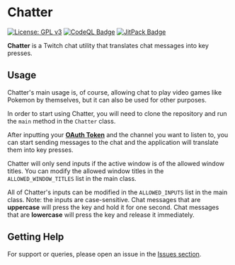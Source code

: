 # Chatter

[![License: GPL v3](https://img.shields.io/badge/License-GPLv3-blue.svg)](https://www.gnu.org/licenses/gpl-3.0)
[![CodeQL Badge](https://github.com/Foulest/Chatter/actions/workflows/codeql.yml/badge.svg)](https://github.com/Foulest/Chatter/actions/workflows/codeql.yml)
[![JitPack Badge](https://jitpack.io/v/Foulest/Chatter.svg)](https://jitpack.io/#Foulest/Chatter)

**Chatter** is a Twitch chat utility that translates chat messages into key presses.

## Usage

Chatter's main usage is, of course, allowing chat to play video games like Pokemon by themselves, but it can also be
used for other purposes.

In order to start using Chatter, you will need to clone the repository and run the `main` method in the `Chatter` class.

After inputting your **[OAuth Token](https://twitchapps.com/tmi/)**  and the channel you want to listen to, you can start sending messages to the chat
and the application will translate them into key presses.

Chatter will only send inputs if the active window is of the allowed window titles. You can modify the allowed
window titles in the `ALLOWED_WINDOW_TITLES` list in the main class.

All of Chatter's inputs can be modified in the `ALLOWED_INPUTS` list in the main class. Note: the inputs are
case-sensitive. Chat messages that are **uppercase** will press the key and hold it for one second.
Chat messages that are **lowercase** will press the key and release it immediately.

## Getting Help

For support or queries, please open an issue in the [Issues section](https://github.com/Foulest/Chatter/issues).
